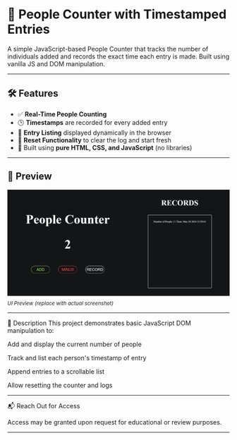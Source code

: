 # 👥 People Counter with Timestamped Entries

A simple JavaScript-based People Counter that tracks the number of individuals added and records the exact time each entry is made. Built using vanilla JS and DOM manipulation.

---

## 🛠️ Features

- ✅ **Real-Time People Counting**
- 🕒 **Timestamps** are recorded for every added entry
- 📃 **Entry Listing** displayed dynamically in the browser
- 🧼 **Reset Functionality** to clear the log and start fresh
- 🎯 Built using **pure HTML, CSS, and JavaScript** (no libraries)

---

## 📸 Preview

![Screenshot](./screenshots/PepCount.png)  
<sub>*UI Preview (replace with actual screenshot)*</sub>

---

📝 Description
This project demonstrates basic JavaScript DOM manipulation to:

Add and display the current number of people

Track and list each person's timestamp of entry

Append entries to a scrollable list

Allow resetting the counter and logs

---

📬 Reach Out for Access 

Access may be granted upon request for educational or review purposes.

---
